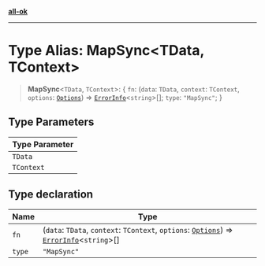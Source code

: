 [**all-ok**](../README.md)

***

# Type Alias: MapSync\<TData, TContext\>

> **MapSync**\<`TData`, `TContext`\>: \{ `fn`: (`data`: `TData`, `context`: `TContext`, `options`: [`Options`](Options.md)) => [`ErrorInfo`](ErrorInfo.md)\<`string`\>[]; `type`: `"MapSync"`; \}

## Type Parameters

| Type Parameter |
| ------ |
| `TData` |
| `TContext` |

## Type declaration

| Name | Type |
| ------ | ------ |
| `fn` | (`data`: `TData`, `context`: `TContext`, `options`: [`Options`](Options.md)) => [`ErrorInfo`](ErrorInfo.md)\<`string`\>[] |
| `type` | `"MapSync"` |
